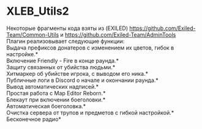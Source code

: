 # XLEB_Utils2
Некоторые фрагменты кода взяты из (EXILED) https://github.com/Exiled-Team/Common-Utils и https://github.com/Exiled-Team/AdminTools
<br/>Плагин реализовывает следующие функции:
<br/>Выдача префиксов донатеров с изменением их цветов, гибок в настройке.*
<br/>Включение Friendly - Fire в конце раунда.*
<br/>Защиту связанных от убийства людьми.*
<br/>Хитмаркер об убийстве игрока, с выводом его ника.*
<br/>Публичные логи в Discord о начале и окончании раунда.*
<br/>Вывод автоматических надписей.*
<br/>Простая работа с Map Editor Reborn.*
<br/>Блекаут при включении боеголовки.*
<br/>Автоматическая боеголовка.*
<br/>Очистка сервера от трупов и предметов с гибкой настройкой.*
<br/>Бесконечное радио*
